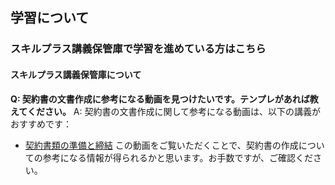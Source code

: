 ## 学習について
### スキルプラス講義保管庫で学習を進めている方はこちら
#### スキルプラス講義保管庫について

**Q: 契約書の文書作成に参考になる動画を見つけたいです。テンプレがあれば教えてください。**
A: 契約書の文書作成に関して参考になる動画は、以下の講義がおすすめです：
- [契約書類の準備と締結](https://school.addness.co.jp/members/6a481X2SSRhF/course/JYXiVIIegbpl/lesson/OviSxq6CPiJA?openexternalbrowser=1)
この動画をご覧いただくことで、契約書の作成についての参考になる情報が得られるかと思います。お手数ですが、ご確認ください。

